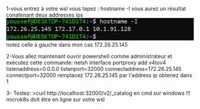 1-vous entrez à votre wsl vous tapez :
    hostname -I
    vous aurez un résultat conatenant deux addresses ips
    ![img.png](img.png)   
    notez celle à gauche dans mon cas 172.26.25.145

2-Vous allez maintenant ouvrir powershell comme administrateur et exécutez cette commande:
     netsh interface portproxy add v4tov4 listenaddress=0.0.0.0 listenport=32000 connectaddress=172.26.25.145 connectport=32000
     remplacez 172.26.25.145 par l'address ip obtenez dans 1

3- Testez: >curl http://localhost:32000/v2/_catalog en cmd sur windows
    !!! microk8s doit être en ligne sur votre wsl